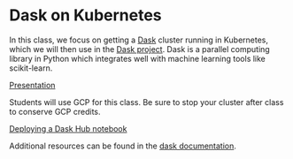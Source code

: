 # Dask on Kubernetes

In this class, we focus on getting a [Dask](https://docs.dask.org/en/latest/) cluster running in Kubernetes, which we will then use in the [Dask project](https://supaerodatascience.github.io/OBD/2_6_project.html). Dask is a parallel computing library in Python which integrates well with machine learning tools like scikit-learn.

[Presentation]()

Students will use GCP for this class. Be sure to stop your cluster after class to conserve GCP credits.

[Deploying a Dask Hub notebook](https://github.com/SupaeroDataScience/OBD/blob/master/notebooks/Kubernetes_Daskhub.ipynb)

Additional resources can be found in the [dask documentation](https://docs.dask.org/en/latest/setup/kubernetes.html).
